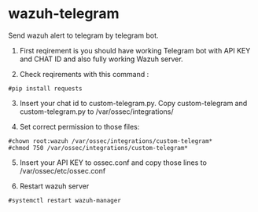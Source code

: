 # wazuh-telegram
Send wazuh alert to telegram by telegram bot.

1. First reqirement is you should have working Telegram bot with API KEY and CHAT ID and also fully working Wazuh server.

2. Check reqirements with this command :
```
#pip install requests
```

3. Insert your chat id to custom-telegram.py. Copy custom-telegram and custom-telegram.py to /var/ossec/integrations/

4. Set correct permission to those files:
```
#chown root:wazuh /var/ossec/integrations/custom-telegram*
#chmod 750 /var/ossec/integrations/custom-telegram*
```

5. Insert your API KEY to ossec.conf and copy those lines to /var/ossec/etc/ossec.conf

6. Restart wazuh server
```
#systemctl restart wazuh-manager
```
